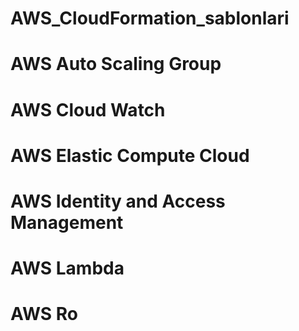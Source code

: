# AWS_CloudFormation_sablonlari
# AWS Auto Scaling Group
# AWS Cloud Watch
# AWS Elastic Compute Cloud
# AWS Identity and Access Management
# AWS Lambda
# AWS Ro